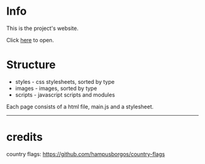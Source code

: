 # Info
This is the project's website.

Click [here](https://prodis-opus19.github.io/) to open.


# Structure
* styles - css stylesheets, sorted by type
* images - images, sorted by type
* scripts - javascript scripts and modules


Each page consists of a html file, main.js and a stylesheet.


---


# credits

country flags: https://github.com/hampusborgos/country-flags
